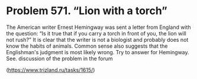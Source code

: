# Problem 571. “Lion with a torch”

The American writer Ernest Hemingway was sent a letter from England with the question: “Is it true that if you carry a torch in front of you, the lion will not rush?” It is clear that the writer is not a biologist and probably does not know the habits of animals. Common sense also suggests that the Englishman's judgment is most likely wrong. Try to answer for Hemingway. See. discussion of the problem in the forum

(https://www.trizland.ru/tasks/1615/)